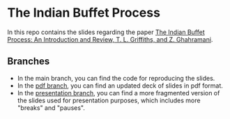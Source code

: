 # The Indian Buffet Process

In this repo contains the slides regarding the paper [The Indian Buffet Process: An Introduction and Review, T. L. Griffiths, and Z. Ghahramani](https://www.jmlr.org/papers/volume12/griffiths11a/griffiths11a.pdf).

## Branches

- In the main branch, you can find the code for reproducing the slides.
- In the [pdf branch](https://github.com/andreateruzzi/ibp-griffiths-ghahramani/tree/pdf), you can find an updated deck of slides in pdf format.
- In the [presentation branch](https://github.com/andreateruzzi/ibp-griffiths-ghahramani/tree/presentation), you can find a more fragmented version of the slides used for presentation purposes, which includes more "breaks" and "pauses".